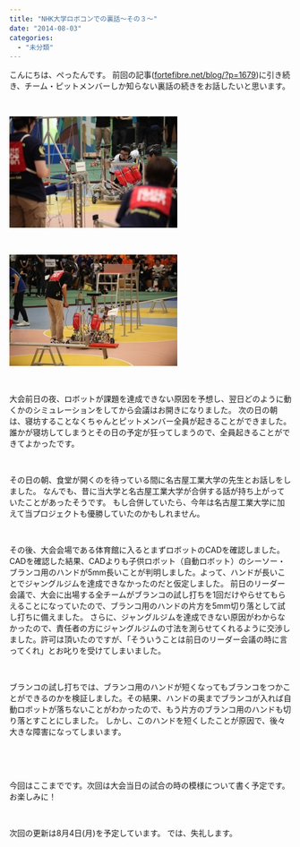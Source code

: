 ```yaml
---
title: "NHK大学ロボコンでの裏話～その３～"
date: "2014-08-03"
categories: 
  - "未分類"
---
```


こんにちは、ぺったんです。 前回の記事([fortefibre.net/blog/?p=1679](http://www.fortefibre.net/blog/?p=1679))に引き続き、チーム・ピットメンバーしか知らない裏話の続きをお話したいと思います。

 

[![IMG_0052](images/IMG_0052-300x199.jpg)](http://www.fortefibre.net/blog/wp-content/uploads/2014/08/IMG_0052.jpg)

 

[![IMG_0039](images/IMG_0039-300x199.jpg)](http://www.fortefibre.net/blog/wp-content/uploads/2014/08/IMG_0039.jpg)

 

大会前日の夜、ロボットが課題を達成できない原因を予想し、翌日どのように動くかのシミュレーションをしてから会議はお開きになりました。 次の日の朝は、寝坊することなくちゃんとピットメンバー全員が起きることができました。 誰かが寝坊してしまうとその日の予定が狂ってしまうので、全員起きることができてよかったです。

 

その日の朝、食堂が開くのを待っている間に名古屋工業大学の先生とお話しをしました。 なんでも、昔に当大学と名古屋工業大学が合併する話が持ち上がっていたことがあったそうです。 もし合併していたら、今年は名古屋工業大学に加えて当プロジェクトも優勝していたのかもしれません。

 

その後、大会会場である体育館に入るとまずロボットのCADを確認しました。 CADを確認した結果、CADよりも子供ロボット（自動ロボット）のシーソー・ブランコ用のハンドが5mm長いことが判明しました。よって、ハンドが長いことでジャングルジムを達成できなかったのだと仮定しました。 前日のリーダー会議で、大会に出場する全チームがブランコの試し打ちを1回だけやらせてもらえることになっていたので、ブランコ用のハンドの片方を5mm切り落として試し打ちに備えました。 さらに、ジャングルジムを達成できない原因がわからなかったので、責任者の方にジャングルジムの寸法を測らせてくれるように交渉しました。許可は頂いたのですが、「そういうことは前日のリーダー会議の時に言ってくれ」とお叱りを受けてしまいました。

 

ブランコの試し打ちでは、ブランコ用のハンドが短くなってもブランコをつかことができるのかを検証しました。その結果、ハンドの奥までブランコが入れば自動ロボットが落ちないことがわかったので、もう片方のブランコ用のハンドも切り落とすことにしました。 しかし、このハンドを短くしたことが原因で、後々大きな障害になってしまいます。

 

 

今回はここまでです。次回は大会当日の試合の時の模様について書く予定です。お楽しみに！

 

次回の更新は8月4日(月)を予定しています。 では、失礼します。
